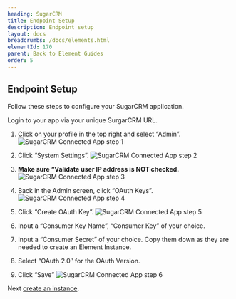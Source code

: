 ```yaml
---
heading: SugarCRM
title: Endpoint Setup
description: Endpoint setup
layout: docs
breadcrumbs: /docs/elements.html
elementId: 170
parent: Back to Element Guides
order: 5
---
```


## Endpoint Setup

Follow these steps to configure your SugarCRM application.

Login to your app via your unique SurgarCRM URL.

1. Click on your profile in the top right and select “Admin”.
![SugarCRM Connected App step 1](http://cloud-elements.com/wp-content/uploads/2015/05/SurgarAPI1.png)

2. Click “System Settings”.
![SugarCRM Connected App step 2](http://cloud-elements.com/wp-content/uploads/2015/05/SurgarAPI2.png)

3. __Make sure “Validate user IP address is NOT checked.__
![SugarCRM Connected App step 3](http://cloud-elements.com/wp-content/uploads/2015/05/SurgarAPI3.png)

4. Back in the Admin screen, click “OAuth Keys”.
![SugarCRM Connected App step 4](http://cloud-elements.com/wp-content/uploads/2015/05/SurgarAPI4.png)

5. Click “Create OAuth Key”.
![SugarCRM Connected App step 5](http://cloud-elements.com/wp-content/uploads/2015/05/SurgarAPI5.png)

6. Input a “Consumer Key Name”, “Consumer Key” of your choice.

7. Input a “Consumer Secret” of your choice. Copy them down as they are needed to create an Element Instance.

8. Select “OAuth 2.0″ for the OAuth Version.

9. Click “Save”
![SugarCRM Connected App step 6](http://cloud-elements.com/wp-content/uploads/2015/05/SurgarAPI6.png)

Next [create an instance](sugarcrm-create-instance.html).
